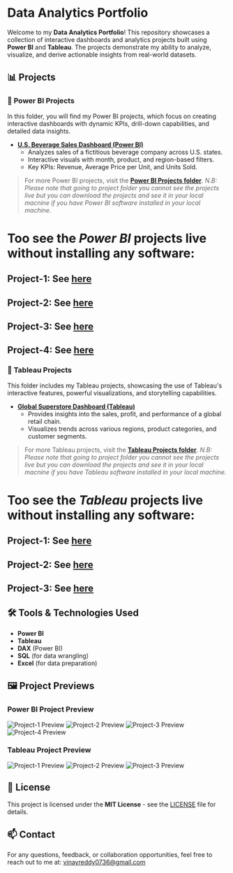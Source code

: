 # Data Analytics Portfolio

Welcome to my **Data Analytics Portfolio**! This repository showcases a collection of interactive dashboards and analytics projects built using **Power BI** and **Tableau**. The projects demonstrate my ability to analyze, visualize, and derive actionable insights from real-world datasets.

## 📊 Projects

### 🔹 **Power BI Projects**
In this folder, you will find my Power BI projects, which focus on creating interactive dashboards with dynamic KPIs, drill-down capabilities, and detailed data insights.

- **[U.S. Beverage Sales Dashboard (Power BI)](PowerBi_Projects/US_Beverage_Sales_Dashboard)**
  - Analyzes sales of a fictitious beverage company across U.S. states.
  - Interactive visuals with month, product, and region-based filters.
  - Key KPIs: Revenue, Average Price per Unit, and Units Sold.

> For more Power BI projects, visit the **[Power BI Projects folder](https://github.com/TRVINAY56/Data-analytics-Project/tree/main/Tableau_Projects)**.
*N.B: Please note that going to project folder you cannot see the projects live but you can download the projects and see it in your local macnine if you have Power BI software installed in your local machine.*
# Too see the *Power BI* projects live without installing any software:
## Project-1: See [here](https://app.powerbi.com/view?r=eyJrIjoiOTRmMjhhMTgtYjFmMy00YzFhLWEyY2UtNTgzN2U1NjZjZDM0IiwidCI6IjE3NDQyNjE5LTRmODAtNGM3Yy1hNzY2LWNlZmRiNzBhNTU3MSIsImMiOjEwfQ%3D%3D)
## Project-2: See [here]( https://app.powerbi.com/view?r=eyJrIjoiYjBiYjhlZmItYWM3My00MjUzLTg2ZjEtMDJkODRkMTc4N2M3IiwidCI6IjE3NDQyNjE5LTRmODAtNGM3Yy1hNzY2LWNlZmRiNzBhNTU3MSIsImMiOjEwfQ%3D%3D)
## Project-3: See [here](https://app.powerbi.com/view?r=eyJrIjoiOTczYTcwMDUtNjY4Mi00N2E1LWIyY2QtZTE3NDBhY2QyMjY5IiwidCI6IjE3NDQyNjE5LTRmODAtNGM3Yy1hNzY2LWNlZmRiNzBhNTU3MSIsImMiOjEwfQ%3D%3D&embedImagePlaceholder=true)
## Project-4: See [here](https://app.powerbi.com/view?r=eyJrIjoiZWUyNjk1NzctMGNlNS00MmIyLTlmYzUtOWZlNmI4YzlkNDM2IiwidCI6IjE3NDQyNjE5LTRmODAtNGM3Yy1hNzY2LWNlZmRiNzBhNTU3MSIsImMiOjEwfQ%3D%3D)

### 🔹 **Tableau Projects**
This folder includes my Tableau projects, showcasing the use of Tableau's interactive features, powerful visualizations, and storytelling capabilities.

- **[Global Superstore Dashboard (Tableau)]([Tableau_Projects/Global_Superstore_Dashboard])**
  - Provides insights into the sales, profit, and performance of a global retail chain.
  - Visualizes trends across various regions, product categories, and customer segments.

> For more Tableau projects, visit the **[Tableau Projects folder](https://github.com/mdkeum/data-analytics-portfolio/tree/main/Tableau_Projects)**.
*N.B: Please note that going to project folder you cannot see the projects live but you can download the projects and see it in your local macnine if you have Tableau software installed in your local machine.*
# Too see the *Tableau* projects live without installing any software:
## Project-1: See [here](https://public.tableau.com/app/profile/md.keum.uddin.pathan/viz/Tableau_Project-01/Dashboard1)
## Project-2: See [here](https://public.tableau.com/app/profile/md.keum.uddin.pathan/viz/Tableau_Project-02Actions_Filter/Dashboard1#1)
## Project-3: See [here](https://public.tableau.com/app/profile/md.keum.uddin.pathan/viz/Project-03_World_Population_Analysis_2025/Dashboard1)

## 🛠 Tools & Technologies Used
- **Power BI**
- **Tableau**
- **DAX** (Power BI)
- **SQL** (for data wrangling)
- **Excel** (for data preparation)

## 🖼️ Project Previews
### Power BI Project Preview
![Project-1 Preview](https://github.com/mdkeum/data-analytics-portfolio/blob/main/Power_BI_Projects/1_Global_Chocolate_Factory_Sales_Dashboard/assets/PowerBi_Project-01.PNG)
![Project-2 Preview](https://github.com/mdkeum/data-analytics-portfolio/blob/main/Power_BI_Projects/2_US_Fictitious_Beverage_Brand_Inreractive_Sales_Dashboard_with_KPI/assets/powerBi_Project-02.PNG)
![Project-3 Preview](https://github.com/mdkeum/data-analytics-portfolio/blob/main/Power_BI_Projects/3_Chocolate_Factory_Data_Analysis_Dashboard/assets/PowerBi_Project-03.PNG)
![Project-4 Preview](https://github.com/mdkeum/data-analytics-portfolio/blob/main/Power_BI_Projects/4_2025_Estimated_Population_by_Country_Dashboard/assets/PowerBi_Project-04.PNG)

### Tableau Project Preview
![Project-1 Preview](https://github.com/mdkeum/data-analytics-portfolio/blob/main/Tableau_Projects/1_Sample_Superstore_US_Data_Analysis_Dashboard/assets/Tableau_Project-01_Dashboard.PNG)
![Project-2 Preview](https://github.com/mdkeum/data-analytics-portfolio/blob/main/Tableau_Projects/2_Sample_Superstore_US_Data_Analysis_with_Dashboard_and_Story/assets/Tableau_Project-02_Dashboard.PNG)
![Project-3 Preview](https://github.com/mdkeum/data-analytics-portfolio/blob/main/Tableau_Projects/3_WorldPopulationAnalysis_by_Country2025_DemographicsDashboard/assets/Tableau_Project-03_Dashboard.PNG)

## 📜 License
This project is licensed under the **MIT License** - see the [LICENSE](LICENSE) file for details.

## 📫 Contact
For any questions, feedback, or collaboration opportunities, feel free to reach out to me at: vinayreddy0736@gmail.com
